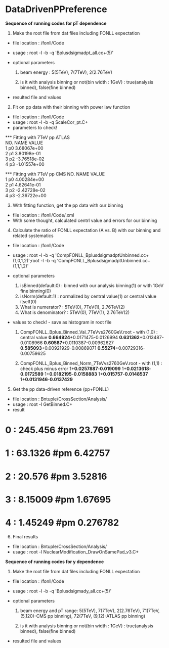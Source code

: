 # DataDrivenPPreference

**Sequence of running codes for pT dependence**

1. Make the root file from dat files including FONLL expectation

* file location : /fonll/Code
 
* usage : root -l -b -q 'Bplusdsigmadpt_all.cc+(5)'

* optional parameters

  1. beam energy : 5(5TeV), 7(7TeV), 2(2.76TeV)

  2. is it with analysis binning or not(bin width : 1GeV) : true(analysis binned), false(fine binned)

* resulted file and values

2. Fit on pp data with their binning with power law function

* file location : /fonll/Code 
* usage : root -l -b -q ScaleCor_pt.C+ 
* parameters to check!

*** Fitting with 7TeV pp ATLAS  
  NO.   NAME      VALUE             
   1  p0           3.68067e+00  
   2  p1           3.80198e-01   
   3  p2          -3.76518e-02  
   4  p3          -1.01557e+00 

*** Fitting with 7TeV pp CMS 
  NO.   NAME      VALUE         
   1  p0           4.00284e+00  
   2  p1           4.62641e-01  
   3  p2          -2.42728e-02  
   4  p3          -2.36722e+00  

3. With fitting function, get the pp data with our binning

* file location : /fonll/Code/.xml  
* With some thought, calculated centrl value and errors for our binning 

4. Calculate the ratio of FONLL expectation (A vs. B) with our binning and related systematics

* file location : /fonll/Code 
* usage : root -l -b -q 'CompFONLL_BplusdsigmadptUnbinned.cc+(1,0,1,2)';root -l -b -q 'CompFONLL_BplusdsigmadptUnbinned.cc+(1,1,1,2)'
* optional parameters 
  1. isBinned(default:0) : binned with our analysis binning(1) or with 1GeV fine binning(0)
  2. isNorm(default:1) : normalized by central value(1) or central value itself(0)
  3. What is numerator? : 5TeV(0), 7TeV(1), 2.76TeV(2) 
  4. What is denominator? : 5TeV(0), 7TeV(1), 2.76TeV(2) 
* values to check! - save as histogram in root file 

  1. CompFONLL_Bplus_Binned_Val_7TeVvs2760GeV.root - with (1,0) : central value 
	**0.664924**+0.0171475-0.0126994 
	**0.631362**+0.013487-0.0108966 
	**0.60587**+0.0110387-0.00962627 
	**0.585093**+0.00921929-0.00869071 
	**0.55274**+0.00729316-0.00759625 

  2. CompFONLL_Bplus_Binned_Norm_7TeVvs2760GeV.root - with (1,1) : check plus minus error
	1+**0.0257887**-**0.019099**
	1+**0.0213618**-**0.0172589**
	1+**0.0182195**-**0.0158883**
	1+**0.015757**-**0.0148537**
	1+**0.0131946**-**0.0137429** 

5. Get the pp data-driven reference (pp+FONLL)

* file location : Bntuple/CrossSection/Analysis/
* usage : root -l GetBinned.C+ 
* result 
# 0 : 245.456 #pm 23.7691 
# 1 : 63.1326 #pm 6.42757 
# 2 : 20.576 #pm 3.52816 
# 3 : 8.15009 #pm 1.67695 
# 4 : 1.45249 #pm 0.276782 

6. Final results

* file location : Bntuple/CrossSection/Analysis/ 
* usage : root -l NuclearModification_DrawOnSamePad_v3.C+






**Sequence of running codes for y dependence**

1. Make the root file from dat files including FONLL expectation

* file location : /fonll/Code

* usage : root -l -b -q 'Bplusdsigmady_all.cc+(5)'

* optional parameters

  1. beam energy and pT range: 5(5TeV), 7(7TeV), 2(2.76TeV), 71(7TeV,(5,120)-CMS pp binning), 72(7TeV, (9,12)-ATLAS pp binning)

  2. is it with analysis binning or not(bin width : 1GeV) : true(analysis binned), false(fine binned)

* resulted file and values


